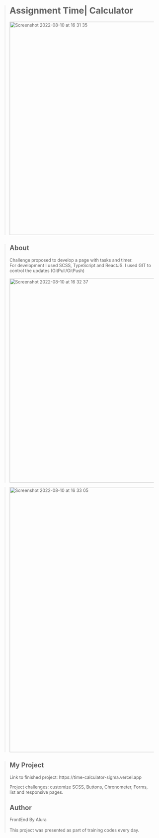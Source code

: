 ><h1> Assignment Time| Calculator </h1>
><img width="686" alt="Screenshot 2022-08-10 at 16 31 35" src="https://user-images.githubusercontent.com/100166870/183945767-d97c7536-e62f-4186-afa6-781ff811bf93.png">




><h2>About</h2>
>Challenge proposed to develop a page with tasks and timer.
><br>
>For development I used SCSS, TypeScript and ReactJS. I used GIT to control the updates (GitPull/GitPush)
><br>
><br>
><img width="657" alt="Screenshot 2022-08-10 at 16 32 37" src="https://user-images.githubusercontent.com/100166870/183945843-663b9c85-7228-4b75-9c7d-36628fd78ce0.png">

><img width="853" alt="Screenshot 2022-08-10 at 16 33 05" src="https://user-images.githubusercontent.com/100166870/183945934-79dff3e2-e167-4bcb-a344-6f845190adc8.png">



>
><h2>My Project</h2>
>Link to finished project: https://time-calculator-sigma.vercel.app
>
>
>Project challenges: customize SCSS, Buttons, Chronometer, Forms, list and responsive pages.
><h2>Author</h2>
> FrontEnd By Alura 
><br>
><br>
>This project was presented as part of training codes every day.
>







